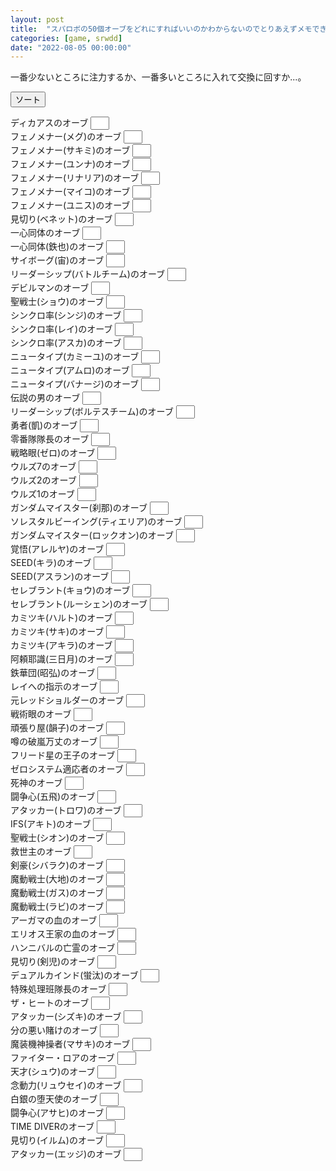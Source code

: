 ```yaml
---
layout: post
title:  "スパロボの50個オーブをどれにすればいいのかわからないのでとりあえずメモできるようにした"
categories: [game, srwdd]
date: "2022-08-05 00:00:00"
---
```


一番少ないところに注力するか、一番多いところに入れて交換に回すか...。

<button id="sort" onclick="sort();">ソート</button>

<div id="list">

<label for="ディカアスのオーブ" title="攻撃力・防御力5%/HP25%減毎">ディカアスのオーブ <input style="padding-left: 16px; width: 30px;" type="number" inputmode="numeric" pattern="^[0-9]+$" id="ディカアスのオーブ"></label><br>
<label for="フェノメナー(メグ)のオーブ" title="照準値・運動性10%">フェノメナー(メグ)のオーブ <input style="padding-left: 16px; width: 30px;" type="number" inputmode="numeric" pattern="^[0-9]+$" id="フェノメナー(メグ)のオーブ"></label><br>
<label for="フェノメナー(サキミ)のオーブ" title="照準値13%、「闘志」「必中」/気力130以上">フェノメナー(サキミ)のオーブ <input style="padding-left: 16px; width: 30px;" type="number" inputmode="numeric" pattern="^[0-9]+$" id="フェノメナー(サキミ)のオーブ"></label><br>
<label for="フェノメナー(ユンナ)のオーブ" title="防御力13%、「不屈」「奮起」/気力130以上">フェノメナー(ユンナ)のオーブ <input style="padding-left: 16px; width: 30px;" type="number" inputmode="numeric" pattern="^[0-9]+$" id="フェノメナー(ユンナ)のオーブ"></label><br>
<label for="フェノメナー(リナリア)のオーブ" title="運動性13%、「ひらめき」「奮起」/気力130以上">フェノメナー(リナリア)のオーブ <input style="padding-left: 16px; width: 30px;" type="number" inputmode="numeric" pattern="^[0-9]+$" id="フェノメナー(リナリア)のオーブ"></label><br>
<label for="フェノメナー(マイコ)のオーブ" title="攻撃力13%、「熱血」「不屈」/気力130以上">フェノメナー(マイコ)のオーブ <input style="padding-left: 16px; width: 30px;" type="number" inputmode="numeric" pattern="^[0-9]+$" id="フェノメナー(マイコ)のオーブ"></label><br>
<label for="フェノメナー(ユニス)のオーブ" title="攻撃力13%、「熱血」「ひらめき」/気力130以上">フェノメナー(ユニス)のオーブ <input style="padding-left: 16px; width: 30px;" type="number" inputmode="numeric" pattern="^[0-9]+$" id="フェノメナー(ユニス)のオーブ"></label><br>
<label for="見切り(ベネット)のオーブ" title="HP25000、「熱血」「必中」/気力130以上">見切り(ベネット)のオーブ <input style="padding-left: 16px; width: 30px;" type="number" inputmode="numeric" pattern="^[0-9]+$" id="見切り(ベネット)のオーブ"></label><br>
<label for="一心同体のオーブ" title="攻撃力・防御力11.5%/気力120以上">一心同体のオーブ <input style="padding-left: 16px; width: 30px;" type="number" inputmode="numeric" pattern="^[0-9]+$" id="一心同体のオーブ"></label><br>
<label for="一心同体(鉄也)のオーブ" title="防御力13%、攻撃力7%">一心同体(鉄也)のオーブ <input style="padding-left: 16px; width: 30px;" type="number" inputmode="numeric" pattern="^[0-9]+$" id="一心同体(鉄也)のオーブ"></label><br>
<label for="サイボーグ(宙)のオーブ" title="攻撃力・照準値10%">サイボーグ(宙)のオーブ <input style="padding-left: 16px; width: 30px;" type="number" inputmode="numeric" pattern="^[0-9]+$" id="サイボーグ(宙)のオーブ"></label><br>
<label for="リーダーシップ(バトルチーム)のオーブ" title="メイン必殺技威力16%、防御力10%">リーダーシップ(バトルチーム)のオーブ <input style="padding-left: 16px; width: 30px;" type="number" inputmode="numeric" pattern="^[0-9]+$" id="リーダーシップ(バトルチーム)のオーブ"></label><br>
<label for="デビルマンのオーブ" title="与ダメージ12%、運動性10%">デビルマンのオーブ <input style="padding-left: 16px; width: 30px;" type="number" inputmode="numeric" pattern="^[0-9]+$" id="デビルマンのオーブ"></label><br>
<label for="聖戦士(ショウ)のオーブ" title="攻撃力・運動性2.5%/気力10上昇毎">聖戦士(ショウ)のオーブ <input style="padding-left: 16px; width: 30px;" type="number" inputmode="numeric" pattern="^[0-9]+$" id="聖戦士(ショウ)のオーブ"></label><br>
<label for="シンクロ率(シンジ)のオーブ" title="攻撃力・防御力2.5%/気力10上昇毎">シンクロ率(シンジ)のオーブ <input style="padding-left: 16px; width: 30px;" type="number" inputmode="numeric" pattern="^[0-9]+$" id="シンクロ率(シンジ)のオーブ"></label><br>
<label for="シンクロ率(レイ)のオーブ" title="防御力・照準値2.5%/気力10上昇毎">シンクロ率(レイ)のオーブ <input style="padding-left: 16px; width: 30px;" type="number" inputmode="numeric" pattern="^[0-9]+$" id="シンクロ率(レイ)のオーブ"></label><br>
<label for="シンクロ率(アスカ)のオーブ" title="攻撃力5%/気力10上昇毎">シンクロ率(アスカ)のオーブ <input style="padding-left: 16px; width: 30px;" type="number" inputmode="numeric" pattern="^[0-9]+$" id="シンクロ率(アスカ)のオーブ"></label><br>
<label for="ニュータイプ(カミーユ)のオーブ" title="照準値・運動性10%">ニュータイプ(カミーユ)のオーブ <input style="padding-left: 16px; width: 30px;" type="number" inputmode="numeric" pattern="^[0-9]+$" id="ニュータイプ(カミーユ)のオーブ"></label><br>
<label for="ニュータイプ(アムロ)のオーブ" title="メイン必殺技威力8%、照準値10%、運動性5%">ニュータイプ(アムロ)のオーブ <input style="padding-left: 16px; width: 30px;" type="number" inputmode="numeric" pattern="^[0-9]+$" id="ニュータイプ(アムロ)のオーブ"></label><br>
<label for="ニュータイプ(バナージ)のオーブ" title="攻撃力・運動性10%">ニュータイプ(バナージ)のオーブ <input style="padding-left: 16px; width: 30px;" type="number" inputmode="numeric" pattern="^[0-9]+$" id="ニュータイプ(バナージ)のオーブ"></label><br>
<label for="伝説の男のオーブ" title="メイン必殺技威力16%、照準値10%">伝説の男のオーブ <input style="padding-left: 16px; width: 30px;" type="number" inputmode="numeric" pattern="^[0-9]+$" id="伝説の男のオーブ"></label><br>
<label for="リーダーシップ(ボルテスチーム)のオーブ" title="メイン必殺技威力16%、攻撃力10%">リーダーシップ(ボルテスチーム)のオーブ <input style="padding-left: 16px; width: 30px;" type="number" inputmode="numeric" pattern="^[0-9]+$" id="リーダーシップ(ボルテスチーム)のオーブ"></label><br>
<label for="勇者(凱)のオーブ" title="メイン必殺技威力16%、攻撃力10%">勇者(凱)のオーブ <input style="padding-left: 16px; width: 30px;" type="number" inputmode="numeric" pattern="^[0-9]+$" id="勇者(凱)のオーブ"></label><br>
<label for="零番隊隊長のオーブ" title="メイン必殺技威力16%、照準値10%">零番隊隊長のオーブ <input style="padding-left: 16px; width: 30px;" type="number" inputmode="numeric" pattern="^[0-9]+$" id="零番隊隊長のオーブ"></label><br>
<label for="戦略眼(ゼロ)のオーブ" title="メイン必殺技威力16%、照準値4%">戦略眼(ゼロ)のオーブ <input style="padding-left: 16px; width: 30px;" type="number" inputmode="numeric" pattern="^[0-9]+$" id="戦略眼(ゼロ)のオーブ"></label><br>
<label for="ウルズ7のオーブ" title="与ダメージ12%">ウルズ7のオーブ <input style="padding-left: 16px; width: 30px;" type="number" inputmode="numeric" pattern="^[0-9]+$" id="ウルズ7のオーブ"></label><br>
<label for="ウルズ2のオーブ" title="メイン必殺技威力16%、運動性10%">ウルズ2のオーブ <input style="padding-left: 16px; width: 30px;" type="number" inputmode="numeric" pattern="^[0-9]+$" id="ウルズ2のオーブ"></label><br>
<label for="ウルズ1のオーブ" title="攻撃力・運動性15%">ウルズ1のオーブ <input style="padding-left: 16px; width: 30px;" type="number" inputmode="numeric" pattern="^[0-9]+$" id="ウルズ1のオーブ"></label><br>
<label for="ガンダムマイスター(刹那)のオーブ" title="攻撃力・運動性10%">ガンダムマイスター(刹那)のオーブ <input style="padding-left: 16px; width: 30px;" type="number" inputmode="numeric" pattern="^[0-9]+$" id="ガンダムマイスター(刹那)のオーブ"></label><br>
<label for="ソレスタルビーイング(ティエリア)のオーブ" title="防御力25%、気力上昇量3/被ダメージ時">ソレスタルビーイング(ティエリア)のオーブ <input style="padding-left: 16px; width: 30px;" type="number" inputmode="numeric" pattern="^[0-9]+$" id="ソレスタルビーイング(ティエリア)のオーブ"></label><br>
<label for="ガンダムマイスター(ロックオン)のオーブ" title="照準値13%、「捨て身」「直撃」/気力130以上">ガンダムマイスター(ロックオン)のオーブ <input style="padding-left: 16px; width: 30px;" type="number" inputmode="numeric" pattern="^[0-9]+$" id="ガンダムマイスター(ロックオン)のオーブ"></label><br>
<label for="覚悟(アレルヤ)のオーブ" title="攻撃力25%、「熱血」「集中」/気力120、150以上">覚悟(アレルヤ)のオーブ <input style="padding-left: 16px; width: 30px;" type="number" inputmode="numeric" pattern="^[0-9]+$" id="覚悟(アレルヤ)のオーブ"></label><br>
<label for="SEED(キラ)のオーブ" title="攻撃力6%/気力120以上、照準値・運動性8.5%">SEED(キラ)のオーブ <input style="padding-left: 16px; width: 30px;" type="number" inputmode="numeric" pattern="^[0-9]+$" id="SEED(キラ)のオーブ"></label><br>
<label for="SEED(アスラン)のオーブ" title="攻撃力6%/気力120以上、防御力・照準値8.5%">SEED(アスラン)のオーブ <input style="padding-left: 16px; width: 30px;" type="number" inputmode="numeric" pattern="^[0-9]+$" id="SEED(アスラン)のオーブ"></label><br>
<label for="セレブラント(キョウ)のオーブ" title="攻撃力6%、運動性14%">セレブラント(キョウ)のオーブ <input style="padding-left: 16px; width: 30px;" type="number" inputmode="numeric" pattern="^[0-9]+$" id="セレブラント(キョウ)のオーブ"></label><br>
<label for="セレブラント(ルーシェン)のオーブ" title="攻撃力11.5%/気力120以上、運動性11.5%">セレブラント(ルーシェン)のオーブ <input style="padding-left: 16px; width: 30px;" type="number" inputmode="numeric" pattern="^[0-9]+$" id="セレブラント(ルーシェン)のオーブ"></label><br>
<label for="カミツキ(ハルト)のオーブ" title="攻撃力・照準値11.5%/気力120以上">カミツキ(ハルト)のオーブ <input style="padding-left: 16px; width: 30px;" type="number" inputmode="numeric" pattern="^[0-9]+$" id="カミツキ(ハルト)のオーブ"></label><br>
<label for="カミツキ(サキ)のオーブ" title="与ダメージ12%、運動性10%">カミツキ(サキ)のオーブ <input style="padding-left: 16px; width: 30px;" type="number" inputmode="numeric" pattern="^[0-9]+$" id="カミツキ(サキ)のオーブ"></label><br>
<label for="カミツキ(アキラ)のオーブ" title="照準値13%、与ダメージ16%">カミツキ(アキラ)のオーブ <input style="padding-left: 16px; width: 30px;" type="number" inputmode="numeric" pattern="^[0-9]+$" id="カミツキ(アキラ)のオーブ"></label><br>
<label for="阿頼耶識(三日月)のオーブ" title="攻撃力13%、照準値7%">阿頼耶識(三日月)のオーブ <input style="padding-left: 16px; width: 30px;" type="number" inputmode="numeric" pattern="^[0-9]+$" id="阿頼耶識(三日月)のオーブ"></label><br>
<label for="鉄華団(昭弘)のオーブ" title="HP25000、気力5上昇/自分のアクション開始時">鉄華団(昭弘)のオーブ <input style="padding-left: 16px; width: 30px;" type="number" inputmode="numeric" pattern="^[0-9]+$" id="鉄華団(昭弘)のオーブ"></label><br>
<label for="レイへの指示のオーブ" title="メイン必殺技威力16%、運動性10%">レイへの指示のオーブ <input style="padding-left: 16px; width: 30px;" type="number" inputmode="numeric" pattern="^[0-9]+$" id="レイへの指示のオーブ"></label><br>
<label for="元レッドショルダーのオーブ" title="照準値・運動性5%/HP25%減毎">元レッドショルダーのオーブ <input style="padding-left: 16px; width: 30px;" type="number" inputmode="numeric" pattern="^[0-9]+$" id="元レッドショルダーのオーブ"></label><br>
<label for="戦術眼のオーブ" title="照準値・運動性11.5%/気力120以上">戦術眼のオーブ <input style="padding-left: 16px; width: 30px;" type="number" inputmode="numeric" pattern="^[0-9]+$" id="戦術眼のオーブ"></label><br>
<label for="頑張り屋(韻子)のオーブ" title="メイン必殺技威力16%、運動性10%">頑張り屋(韻子)のオーブ <input style="padding-left: 16px; width: 30px;" type="number" inputmode="numeric" pattern="^[0-9]+$" id="頑張り屋(韻子)のオーブ"></label><br>
<label for="噂の破嵐万丈のオーブ" title="与ダメージ12%、防御力10%">噂の破嵐万丈のオーブ <input style="padding-left: 16px; width: 30px;" type="number" inputmode="numeric" pattern="^[0-9]+$" id="噂の破嵐万丈のオーブ"></label><br>
<label for="フリード星の王子のオーブ" title="攻撃力・照準値10%">フリード星の王子のオーブ <input style="padding-left: 16px; width: 30px;" type="number" inputmode="numeric" pattern="^[0-9]+$" id="フリード星の王子のオーブ"></label><br>
<label for="ゼロシステム適応者のオーブ" title="攻撃力13%、照準値7%">ゼロシステム適応者のオーブ <input style="padding-left: 16px; width: 30px;" type="number" inputmode="numeric" pattern="^[0-9]+$" id="ゼロシステム適応者のオーブ"></label><br>
<label for="死神のオーブ" title="攻撃力13%、気力上昇+30">死神のオーブ <input style="padding-left: 16px; width: 30px;" type="number" inputmode="numeric" pattern="^[0-9]+$" id="死神のオーブ"></label><br>
<label for="闘争心(五飛)のオーブ" title="攻撃力15%、「熱血」「不屈」/気力105、125以上">闘争心(五飛)のオーブ <input style="padding-left: 16px; width: 30px;" type="number" inputmode="numeric" pattern="^[0-9]+$" id="闘争心(五飛)のオーブ"></label><br>
<label for="アタッカー(トロワ)のオーブ" title="攻撃力15%、「熱血」「直撃」/気力130以上">アタッカー(トロワ)のオーブ <input style="padding-left: 16px; width: 30px;" type="number" inputmode="numeric" pattern="^[0-9]+$" id="アタッカー(トロワ)のオーブ"></label><br>
<label for="IFS(アキト)のオーブ" title="防御力13%、運動性7%">IFS(アキト)のオーブ <input style="padding-left: 16px; width: 30px;" type="number" inputmode="numeric" pattern="^[0-9]+$" id="IFS(アキト)のオーブ"></label><br>
<label for="聖戦士(シオン)のオーブ" title="与ダメージ18%/敵ユニットアクション時、回避率10%">聖戦士(シオン)のオーブ <input style="padding-left: 16px; width: 30px;" type="number" inputmode="numeric" pattern="^[0-9]+$" id="聖戦士(シオン)のオーブ"></label><br>
<label for="救世主のオーブ" title="HP25000、「勇気」「ひらめき」/気力130以上">救世主のオーブ <input style="padding-left: 16px; width: 30px;" type="number" inputmode="numeric" pattern="^[0-9]+$" id="救世主のオーブ"></label><br>
<label for="剣豪(シバラク)のオーブ" title="攻撃力・防御力・運動性2.5%/気力10上昇毎">剣豪(シバラク)のオーブ <input style="padding-left: 16px; width: 30px;" type="number" inputmode="numeric" pattern="^[0-9]+$" id="剣豪(シバラク)のオーブ"></label><br>
<label for="魔動戦士(大地)のオーブ" title="攻撃力15%、「勇気」「不屈」/気力130以上">魔動戦士(大地)のオーブ <input style="padding-left: 16px; width: 30px;" type="number" inputmode="numeric" pattern="^[0-9]+$" id="魔動戦士(大地)のオーブ"></label><br>
<label for="魔動戦士(ガス)のオーブ" title="攻撃力15%、「熱血」「必中」/気力130以上">魔動戦士(ガス)のオーブ <input style="padding-left: 16px; width: 30px;" type="number" inputmode="numeric" pattern="^[0-9]+$" id="魔動戦士(ガス)のオーブ"></label><br>
<label for="魔動戦士(ラビ)のオーブ" title="攻撃力15%、「直撃」「直感」/気力120、150以上">魔動戦士(ラビ)のオーブ <input style="padding-left: 16px; width: 30px;" type="number" inputmode="numeric" pattern="^[0-9]+$" id="魔動戦士(ラビ)のオーブ"></label><br>
<label for="アーガマの血のオーブ" title="攻撃力15%、気力上昇量3/攻撃命中時">アーガマの血のオーブ <input style="padding-left: 16px; width: 30px;" type="number" inputmode="numeric" pattern="^[0-9]+$" id="アーガマの血のオーブ"></label><br>
<label for="エリオス王家の血のオーブ" title="攻撃20%、気力3上昇/自分のアクション開始時">エリオス王家の血のオーブ <input style="padding-left: 16px; width: 30px;" type="number" inputmode="numeric" pattern="^[0-9]+$" id="エリオス王家の血のオーブ"></label><br>
<label for="ハンニバルの亡霊のオーブ" title="攻撃力・照準値・運動性11.5%/気力130以上">ハンニバルの亡霊のオーブ <input style="padding-left: 16px; width: 30px;" type="number" inputmode="numeric" pattern="^[0-9]+$" id="ハンニバルの亡霊のオーブ"></label><br>
<label for="見切り(剣児)のオーブ" title="運動性13%、与ダメージ18%/敵ユニット弱点属性攻撃時">見切り(剣児)のオーブ <input style="padding-left: 16px; width: 30px;" type="number" inputmode="numeric" pattern="^[0-9]+$" id="見切り(剣児)のオーブ"></label><br>
<label for="デュアルカインド(蛍汰)のオーブ" title="HP25000、「覚醒」「ひらめき」/気力140以上">デュアルカインド(蛍汰)のオーブ <input style="padding-left: 16px; width: 30px;" type="number" inputmode="numeric" pattern="^[0-9]+$" id="デュアルカインド(蛍汰)のオーブ"></label><br>
<label for="特殊処理班隊長のオーブ" title="防御力13%、与ダメージ16%">特殊処理班隊長のオーブ <input style="padding-left: 16px; width: 30px;" type="number" inputmode="numeric" pattern="^[0-9]+$" id="特殊処理班隊長のオーブ"></label><br>
<label for="ザ・ヒートのオーブ" title="攻撃力15%、新たに受けるアビリティ弱体効果無効化100%">ザ・ヒートのオーブ <input style="padding-left: 16px; width: 30px;" type="number" inputmode="numeric" pattern="^[0-9]+$" id="ザ・ヒートのオーブ"></label><br>
<label for="アタッカー(シズキ)のオーブ" title="攻撃力15%、「熱血」「直感」/気力120、150以上">アタッカー(シズキ)のオーブ <input style="padding-left: 16px; width: 30px;" type="number" inputmode="numeric" pattern="^[0-9]+$" id="アタッカー(シズキ)のオーブ"></label><br>
<label for="分の悪い賭けのオーブ" title="防御力10%、与ダメージ18%/反撃時、先制攻撃25%/反撃時">分の悪い賭けのオーブ <input style="padding-left: 16px; width: 30px;" type="number" inputmode="numeric" pattern="^[0-9]+$" id="分の悪い賭けのオーブ"></label><br>
<label for="魔装機神操者(マサキ)のオーブ" title="メイン必殺技威力16%、与ダメージ11.5%">魔装機神操者(マサキ)のオーブ <input style="padding-left: 16px; width: 30px;" type="number" inputmode="numeric" pattern="^[0-9]+$" id="魔装機神操者(マサキ)のオーブ"></label><br>
<label for="ファイター・ロアのオーブ" title="攻撃力・防御力2.5%/気力10上昇毎">ファイター・ロアのオーブ <input style="padding-left: 16px; width: 30px;" type="number" inputmode="numeric" pattern="^[0-9]+$" id="ファイター・ロアのオーブ"></label><br>
<label for="天才(シュウ)のオーブ" title="与ダメージ12%、命中率・回避率10%">天才(シュウ)のオーブ <input style="padding-left: 16px; width: 30px;" type="number" inputmode="numeric" pattern="^[0-9]+$" id="天才(シュウ)のオーブ"></label><br>
<label for="念動力(リュウセイ)のオーブ" title="攻撃力15%、気力上昇量3/攻撃命中時">念動力(リュウセイ)のオーブ <input style="padding-left: 16px; width: 30px;" type="number" inputmode="numeric" pattern="^[0-9]+$" id="念動力(リュウセイ)のオーブ"></label><br>
<label for="白銀の堕天使のオーブ" title="攻撃力15%、気力上昇量3/攻撃命中時">白銀の堕天使のオーブ <input style="padding-left: 16px; width: 30px;" type="number" inputmode="numeric" pattern="^[0-9]+$" id="白銀の堕天使のオーブ"></label><br>
<label for="闘争心(アサヒ)のオーブ" title="HP25000、与ダメージ16%">闘争心(アサヒ)のオーブ <input style="padding-left: 16px; width: 30px;" type="number" inputmode="numeric" pattern="^[0-9]+$" id="闘争心(アサヒ)のオーブ"></label><br>
<label for="TIME DIVERのオーブ" title="攻撃力15%、「魂」「狙撃」/気力130以上">TIME DIVERのオーブ <input style="padding-left: 16px; width: 30px;" type="number" inputmode="numeric" pattern="^[0-9]+$" id="TIME DIVERのオーブ"></label><br>
<label for="見切り(イルム)のオーブ" title="攻撃力15%、気力上昇量3/攻撃命中時">見切り(イルム)のオーブ <input style="padding-left: 16px; width: 30px;" type="number" inputmode="numeric" pattern="^[0-9]+$" id="見切り(イルム)のオーブ"></label><br>
<label for="アタッカー(エッジ)のオーブ" title="攻撃力・運動性2.5%/気力10上昇毎">アタッカー(エッジ)のオーブ <input style="padding-left: 16px; width: 30px;" type="number" inputmode="numeric" pattern="^[0-9]+$" id="アタッカー(エッジ)のオーブ"></label><br>

</div>
<script>
const STORAGE_KEY = '2022-08-05-report';
const NUMBER_QUERY = 'article input[type="number"]';
function load() {
  var orbs = JSON.parse(localStorage.getItem(STORAGE_KEY));

  if (orbs && orbs['orbs']) {
    var checked = orbs['orbs'];
    [...document.querySelectorAll(NUMBER_QUERY)].forEach((e) => {
      var status = checked[e.parentElement.innerText];
      if (status) {
        e.value = status;
      }
    });
  }

  [...document.querySelectorAll(NUMBER_QUERY)].forEach((e) => {
    e.addEventListener('change', (event) => {
      save();
    });
  });
}

function save() {
  var checked = {};
  [...document.querySelectorAll(NUMBER_QUERY)].forEach((c) => {
      checked[c.parentElement.innerText] = c.value;
  });
  var orbs = { 'orbs': checked };

  localStorage.setItem(STORAGE_KEY, JSON.stringify(orbs));
}

window.onload = () => {
  load();
}

function sort() {
  var list = document.getElementById('list');
  var array = [...document.querySelectorAll('main label')].map((label) => {
    var value = label.querySelector('input').value;
    if (value === "") {
      value = -1;
    } else {
      value = parseInt(value);
    }
    return { 
      label: label, 
      value: value
    };
  }).sort((a, b) => {
    if (a.value < b.value) {
      return -1
    }
    if (a.value > b.value) {
      return 1;
    }
    return 0;
  });
  while( list.firstChild ){
    list.removeChild( list.firstChild );
  }
  for (var i = 0; i < array.length ; i++) {
    list.appendChild(array[i].label);
    list.appendChild(document.createElement('br'));
  }
}

</script>
